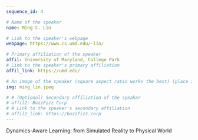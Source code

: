 ```yaml
---
sequence_id: 4

# Name of the speaker
name: Ming C. Lin

# Link to the speaker's webpage
webpage: https://www.cs.umd.edu/~lin/

# Primary affiliation of the speaker
affil: University of Maryland, College Park
# Link to the speaker's primary affiliation
affil_link: https://umd.edu/

# An image of the speaker (square aspect ratio works the best) (place in the `assets/img/speakers` directory)
img: ming_lin.jpeg

# # (Optional) Secondary affiliation of the speaker
# affil2: BuzzFizz Corp
# # Link to the speaker's secondary affiliation 
# affil2_link: https://buzzfizz.corp
---
```


<!-- Whatever you write below will show up as the speaker's bio -->

Dynamics-Aware Learning: from Simulated Reality to Physical World
